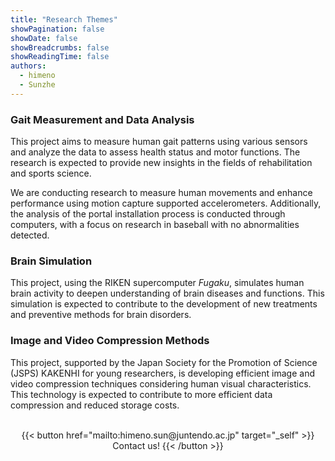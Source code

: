 ```yaml
---
title: "Research Themes"
showPagination: false
showDate: false
showBreadcrumbs: false
showReadingTime: false
authors:
  - himeno
  - Sunzhe
---
```

<!-- ## Sports Fluid Dynamics Laboratory
## Computational Bioengineering Laboratory -->
### Gait Measurement and Data Analysis
This project aims to measure human gait patterns using various sensors and analyze the data to assess health status and motor functions. The research is expected to provide new insights in the fields of rehabilitation and sports science.

We are conducting research to measure human movements and enhance performance using motion capture supported accelerometers. Additionally, the analysis of the portal installation process is conducted through computers, with a focus on research in baseball with no abnormalities detected.

### Brain Simulation
This project, using the RIKEN supercomputer *Fugaku*, simulates human brain activity to deepen understanding of brain diseases and functions. This simulation is expected to contribute to the development of new treatments and preventive methods for brain disorders.


### Image and Video Compression Methods
This project, supported by the Japan Society for the Promotion of Science (JSPS) KAKENHI for young researchers, is developing efficient image and video compression techniques considering human visual characteristics. This technology is expected to contribute to more efficient data compression and reduced storage costs.

<br>
<div style="text-align: center">
{{< button href="mailto:himeno.sun@juntendo.ac.jp" target="_self" >}}
Contact us!
{{< /button >}}
</div>
